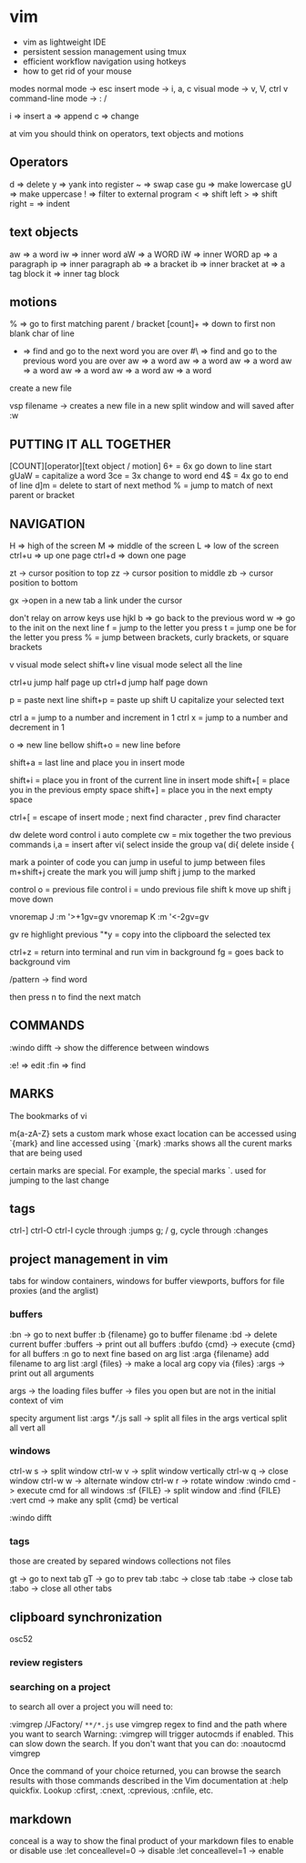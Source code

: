 # vim

- vim as lightweight IDE
- persistent session management using tmux
- efficient workflow navigation using hotkeys
- how to get rid of your mouse

modes
normal mode -> esc
insert mode -> i, a, c
visual mode -> v, V, ctrl v
command-line mode -> : /

i => insert
a => append
c => change

at vim you should think on operators, text objects and motions

## Operators

d => delete
y => yank into register
~ => swap case
gu => make lowercase
gU => make uppercase
! => filter to external program
\< => shift left
\> => shift right
= => indent

## text objects

aw => a word
iw => inner word
aW => a WORD
iW => inner WORD
ap => a paragraph
ip => inner paragraph
ab => a bracket
ib => inner bracket
at => a tag block
it => inner tag block

## motions

% => go to first matching parent / bracket
[count]+ => down to first non blank char of line

- => find and go to the next word you are over
  \#\ => find and go to the previous word you are over
  aw => a word
  aw => a word
  aw => a word
  aw => a word
  aw => a word
  aw => a word
  aw => a word

create a new file

vsp filename -> creates a new file in a new split window and will saved after :w

## PUTTING IT ALL TOGETHER

[COUNT][operator][text object / motion]
6+ = 6x go down to line start
gUaW = capitalize a word
3ce = 3x change to word end
4\$ = 4x go to end of line
d]m = delete to start of next method
% = jump to match of next parent or bracket

## NAVIGATION

H => high of the screen
M => middle of the screen
L => low of the screen
ctrl+u => up one page
ctrl+d => down one page

zt -> cursor position to top
zz -> cursor position to middle
zb -> cursor position to bottom

gx ->open in a new tab a link under the cursor

don't relay on arrow keys use hjkl
b => go back to the previous word
w => go to the init on the next line
f = jump to the letter you press
t = jump one be for the letter you press
% = jump between brackets, curly brackets, or square brackets

v visual mode select
shift+v line visual mode select all the line

ctrl+u jump half page up
ctrl+d jump half page down

p = paste next line
shift+p = paste up
shift U capitalize your selected text

ctrl a = jump to a number and increment in 1
ctrl x = jump to a number and decrement in 1

o => new line bellow
shift+o = new line before

shift+a = last line and place you in insert mode

shift+i = place you in front of the current line in insert mode
shift+[ = place you in the previous empty space
shift+] = place you in the next empty space

ctrl+[ = escape of insert mode
; next find character
, prev find character

dw delete word
control i auto complete
cw = mix together the two previous commands
i,a = insert after
vi( select inside the group
va(
di{ delete inside {

mark a pointer of code you can jump in
useful to jump between files
m+shift+j create the mark you will jump
shift j jump to the marked

control o = previous file
control i = undo previous file
shift k move up
shift j move down

vnoremap J :m '>+1<CR>gv=gv
vnoremap K :m '<-2<CR>gv=gv

gv re highlight previous
"\*y = copy into the clipboard the selected tex

ctrl+z = return into terminal and run vim in background
fg = goes back to background vim

/pattern -> find word

then press n to find the next match

## COMMANDS

:windo difft -> show the difference between windows

:e! => edit
:fin => find

## MARKS

The bookmarks of vi

m{a-zA-Z} sets a custom mark whose exact location can be accessed using \`{mark} and line accessed using \`{mark}
:marks shows all the curent marks that are being used

certain marks are special. For example, the special marks \`. used for jumping to the last change

## tags

ctrl-]
ctrl-O
ctrl-I cycle through :jumps
g; / g, cycle through :changes

## project management in vim

tabs for window containers,
windows for buffer viewports,
buffors for file proxies (and the arglist)

### buffers

:bn -> go to next buffer
:b {filename} go to buffer filename
:bd -> delete current buffer
:buffers -> print out all buffers
:bufdo {cmd} -> execute {cmd} for all buffers
:n go to next fine based on arg list
:arga {filename} add filename to arg list
:argl {files} -> make a local arg copy via {files}
:args -> print out all arguments

args -> the loading files
buffer -> files you open but are not in the initial context of vim

specity argument list
:args \*_\/_.js
sall -> split all files in the args
vertical split all
vert all

### windows

ctrl-w s -> split window
ctrl-w v -> split window vertically
ctrl-w q -> close window
ctrl-w w -> alternate window
ctrl-w r -> rotate window
:windo cmd -> execute cmd for all windows
:sf {FILE} -> split window and :find {FILE}
:vert cmd -> make any split {cmd} be vertical

:windo difft

### tags

those are created by separed windows collections not files

gt -> go to next tab
gT -> go to prev tab
:tabc -> close tab
:tabe -> close tab
:tabo -> close all other tabs

## clipboard synchronization

osc52

### review registers

### searching on a project

to search all over a project you will need to:

:vimgrep /JFactory/ `**/*.js`
use vimgrep regex to find and the path where you want to search
Warning: :vimgrep will trigger autocmds if enabled. This can slow down the search. If you don't want that you can do:
:noautocmd vimgrep

Once the command of your choice returned, you can browse the search results with those commands described in the Vim documentation at :help quickfix. Lookup :cfirst, :cnext, :cprevious, :cnfile, etc.

## markdown

conceal is a way to show the final product of your markdown files to enable or disable use
:let conceallevel=0 -> disable
:let conceallevel=1 -> enable

